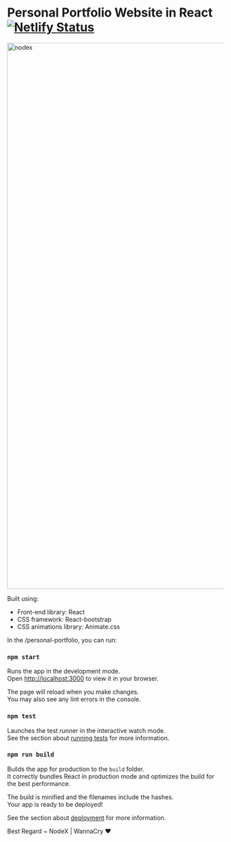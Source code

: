 # Personal Portfolio Website in React [![Netlify Status](https://api.netlify.com/api/v1/badges/3aeecddc-a2d1-4f0e-9211-f84d36044c35/deploy-status)](https://app.netlify.com/sites/vocal-kitsune-7fe775/deploys)

<img width="1266" alt="nodex" src="https://i.postimg.cc/R0W5fNPP/dz.png)](https://postimg.cc/4KRSRNRt">

Built using:

- Front-end library: React
- CSS framework: React-bootstrap
- CSS animations library: Animate.css

In the /personal-portfolio, you can run:

### `npm start`

Runs the app in the development mode.\
Open [http://localhost:3000](http://localhost:3000) to view it in your browser.

The page will reload when you make changes.\
You may also see any lint errors in the console.

### `npm test`

Launches the test runner in the interactive watch mode.\
See the section about [running tests](https://facebook.github.io/create-react-app/docs/running-tests) for more information.

### `npm run build`

Builds the app for production to the `build` folder.\
It correctly bundles React in production mode and optimizes the build for the best performance.

The build is minified and the filenames include the hashes.\
Your app is ready to be deployed!

See the section about [deployment](https://facebook.github.io/create-react-app/docs/deployment) for more information.

Best Regard ~ NodeX | WannaCry ❤️
